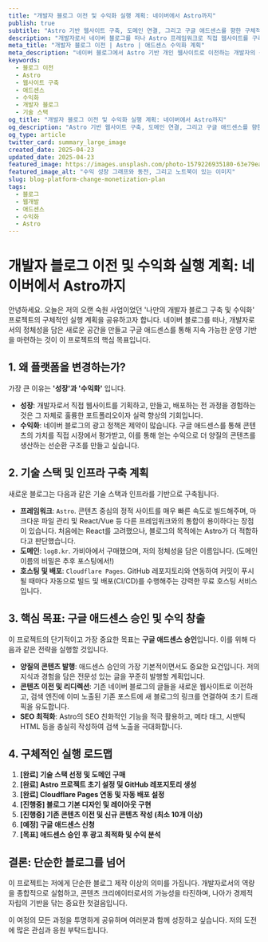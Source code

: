 ```yaml
---
title: "개발자 블로그 이전 및 수익화 실행 계획: 네이버에서 Astro까지"
publish: true
subtitle: "Astro 기반 웹사이트 구축, 도메인 연결, 그리고 구글 애드센스를 향한 구체적인 로드맵"
description: "개발자로서 네이버 블로그를 떠나 Astro 프레임워크로 직접 웹사이트를 구축하고, 구글 애드센스 수익화를 실현하기까지의 구체적인 기술 스택, 실행 계획, 그리고 목표를 공유합니다."
meta_title: "개발자 블로그 이전 | Astro | 애드센스 수익화 계획"
meta_description: "네이버 블로그에서 Astro 기반 개인 웹사이트로 이전하는 개발자의 상세한 실행 계획. 기술 스택, 도메인 설정, 콘텐츠 전략, 애드센스 수익화 로드맵을 확인하세요."
keywords:
  - 블로그 이전
  - Astro
  - 웹사이트 구축
  - 애드센스
  - 수익화
  - 개발자 블로그
  - 기술 스택
og_title: "개발자 블로그 이전 및 수익화 실행 계획: 네이버에서 Astro까지"
og_description: "Astro 기반 웹사이트 구축, 도메인 연결, 그리고 구글 애드센스를 향한 구체적인 로드맵을 공유합니다."
og_type: article
twitter_card: summary_large_image
created_date: 2025-04-23
updated_date: 2025-04-23
featured_image: https://images.unsplash.com/photo-1579226935180-63e79ea52f49?q=80&w=2940&auto=format&fit=crop&ixlib=rb-4.0.3&ixid=M3wxMjA3fDB8MHxwaG90by1wYWdlfHx8fGVufDB8fHx8fA%3D%3D
featured_image_alt: "수익 성장 그래프와 동전, 그리고 노트북이 있는 이미지"
slug: blog-platform-change-monetization-plan
tags:
  - 블로그
  - 웹개발
  - 애드센스
  - 수익화
  - Astro
---
```


# 개발자 블로그 이전 및 수익화 실행 계획: 네이버에서 Astro까지

안녕하세요. 오늘은 저의 오랜 숙원 사업이었던 '나만의 개발자 블로그 구축 및 수익화' 프로젝트의 구체적인 실행 계획을 공유하고자 합니다. 네이버 블로그를 떠나, 개발자로서의 정체성을 담은 새로운 공간을 만들고 구글 애드센스를 통해 지속 가능한 운영 기반을 마련하는 것이 이 프로젝트의 핵심 목표입니다.

## 1. 왜 플랫폼을 변경하는가?

가장 큰 이유는 **'성장'과 '수익화'** 입니다.

- **성장**: 개발자로서 직접 웹사이트를 기획하고, 만들고, 배포하는 전 과정을 경험하는 것은 그 자체로 훌륭한 포트폴리오이자 실력 향상의 기회입니다.
- **수익화**: 네이버 블로그의 광고 정책은 제약이 많습니다. 구글 애드센스를 통해 콘텐츠의 가치를 직접 시장에서 평가받고, 이를 통해 얻는 수익으로 더 양질의 콘텐츠를 생산하는 선순환 구조를 만들고 싶습니다.

## 2. 기술 스택 및 인프라 구축 계획

새로운 블로그는 다음과 같은 기술 스택과 인프라를 기반으로 구축됩니다.

- **프레임워크**: `Astro`. 콘텐츠 중심의 정적 사이트를 매우 빠른 속도로 빌드해주며, 마크다운 파일 관리 및 React/Vue 등 다른 프레임워크와의 통합이 용이하다는 장점이 있습니다. 처음에는 React를 고려했으나, 블로그의 목적에는 Astro가 더 적합하다고 판단했습니다.
- **도메인**: `log8.kr`. 가비아에서 구매했으며, 저의 정체성을 담은 이름입니다. (도메인 이름의 비밀은 추후 포스팅에서!)
- **호스팅 및 배포**: `Cloudflare Pages`. GitHub 레포지토리와 연동하여 커밋이 푸시될 때마다 자동으로 빌드 및 배포(CI/CD)를 수행해주는 강력한 무료 호스팅 서비스입니다.

## 3. 핵심 목표: 구글 애드센스 승인 및 수익 창출

이 프로젝트의 단기적이고 가장 중요한 목표는 **구글 애드센스 승인**입니다. 이를 위해 다음과 같은 전략을 실행할 것입니다.

- **양질의 콘텐츠 발행**: 애드센스 승인의 가장 기본적이면서도 중요한 요건입니다. 저의 지식과 경험을 담은 전문성 있는 글을 꾸준히 발행할 계획입니다.
- **콘텐츠 이전 및 리디렉션**: 기존 네이버 블로그의 글들을 새로운 웹사이트로 이전하고, 검색 엔진에 이미 노출된 기존 포스트에 새 블로그의 링크를 연결하여 초기 트래픽을 유도합니다.
- **SEO 최적화**: Astro의 SEO 친화적인 기능을 적극 활용하고, 메타 태그, 시맨틱 HTML 등을 충실히 작성하여 검색 노출을 극대화합니다.

## 4. 구체적인 실행 로드맵

1.  **[완료] 기술 스택 선정 및 도메인 구매**
2.  **[완료] Astro 프로젝트 초기 설정 및 GitHub 레포지토리 생성**
3.  **[완료] Cloudflare Pages 연동 및 자동 배포 설정**
4.  **[진행중] 블로그 기본 디자인 및 레이아웃 구현**
5.  **[진행중] 기존 콘텐츠 이전 및 신규 콘텐츠 작성 (최소 10개 이상)**
6.  **[예정] 구글 애드센스 신청**
7.  **[목표] 애드센스 승인 후 광고 최적화 및 수익 분석**

## 결론: 단순한 블로그를 넘어

이 프로젝트는 저에게 단순한 블로그 제작 이상의 의미를 가집니다. 개발자로서의 역량을 종합적으로 실험하고, 콘텐츠 크리에이터로서의 가능성을 타진하며, 나아가 경제적 자립의 기반을 닦는 중요한 첫걸음입니다.

이 여정의 모든 과정을 투명하게 공유하며 여러분과 함께 성장하고 싶습니다. 저의 도전에 많은 관심과 응원 부탁드립니다.
